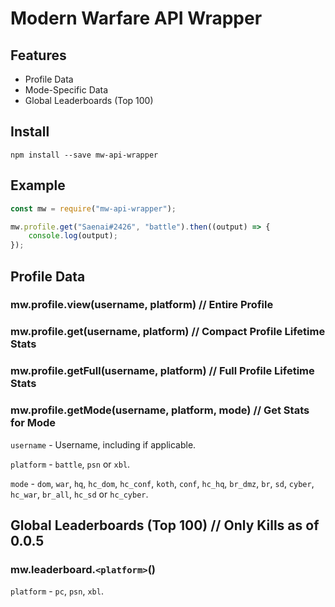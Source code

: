 # Modern Warfare API Wrapper

## Features
- Profile Data
- Mode-Specific Data
- Global Leaderboards (Top 100)

## Install

```npm install --save mw-api-wrapper```

## Example

```javascript
const mw = require("mw-api-wrapper");

mw.profile.get("Saenai#2426", "battle").then((output) => {
    console.log(output);
});
```

## Profile Data
### mw.profile.view(username, platform)          // Entire Profile
### mw.profile.get(username, platform)           // Compact Profile Lifetime Stats
### mw.profile.getFull(username, platform)       // Full Profile Lifetime Stats
### mw.profile.getMode(username, platform, mode) // Get Stats for Mode
`username` - Username, including if applicable.

`platform` - `battle`, `psn` or `xbl`.

`mode` - `dom`, `war`, `hq`, `hc_dom`, `hc_conf`, `koth`, `conf`, `hc_hq`, `br_dmz`, `br`, `sd`, `cyber`, `hc_war`, `br_all`, `hc_sd` or `hc_cyber`.

## Global Leaderboards (Top 100) // Only Kills as of 0.0.5
### mw.leaderboard.`<platform>`()
`platform` - `pc`, `psn`, `xbl`.



